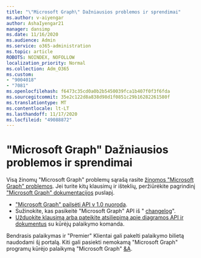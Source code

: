 ```yaml
---
title: "\"Microsoft Graph\" Dažniausios problemos ir sprendimai"
ms.author: v-aiyengar
author: AshaIyengar21
manager: dansimp
ms.date: 11/16/2020
ms.audience: Admin
ms.service: o365-administration
ms.topic: article
ROBOTS: NOINDEX, NOFOLLOW
localization_priority: Normal
ms.collection: Adm_O365
ms.custom:
- "9004018"
- "7081"
ms.openlocfilehash: f6473c35cd0a0b2b5450039fca1b407f0f3f6fda
ms.sourcegitcommit: 35e2c122d8a838d98d1f0851c29b16282261580f
ms.translationtype: MT
ms.contentlocale: lt-LT
ms.lasthandoff: 11/17/2020
ms.locfileid: "49088872"
---
```

# <a name="microsoft-graph-common-issues-and-resolutions"></a>"Microsoft Graph" Dažniausios problemos ir sprendimai

Visą žinomų "Microsoft Graph" problemų sąrašą rasite [žinomos "Microsoft Graph" problemos](https://docs.microsoft.com/graph/known-issues). Jei turite kitų klausimų ir išteklių, peržiūrėkite pagrindinį ["Microsoft Graph" dokumentacijos](https://docs.microsoft.com/graph/) puslapį.

- ["Microsoft Graph" pailsėti API v 1.0 nuoroda](https://docs.microsoft.com/graph/api/overview?toc=.%2Fref%2Ftoc.json&view=graph-rest-1.0).
- Sužinokite, kas pasikeitė "Microsoft Graph" API iš " [changelog](https://docs.microsoft.com/graph/changelog)". 
- [Užduokite klausimą arba pateikite atsiliepimą apie diagramos API ir dokumentus](https://aka.ms/GraphDeveloperSupport) su kūrėjų palaikymo komanda.

Bendrasis palaikymas ir "Premier" Klientai gali pakelti palaikymo bilietą naudodami šį portalą. Kiti gali pasiekti nemokamą "Microsoft Graph" programų kūrėjo palaikymą "Microsoft Graph" [&A](https://aka.ms/AskGraph).
